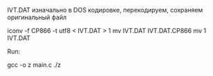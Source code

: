 IVT.DAT изначально в DOS кодировке, перекодируем, сохраняем оригинальный файл

iconv -f CP866 -t utf8 < IVT.DAT  > 1
mv IVT.DAT IVT.DAT.CP866
mv 1 IVT.DAT

Run:

 gcc -o z  main.c
 ./z

